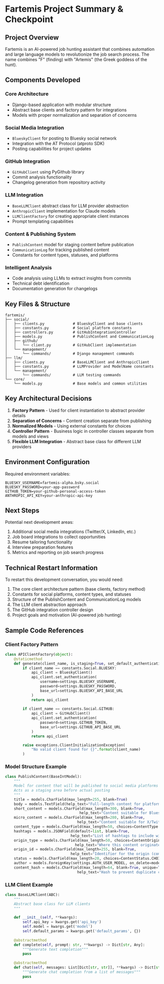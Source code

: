 # Fartemis Project Summary & Checkpoint

## Project Overview

Fartemis is an AI-powered job hunting assistant that combines automation and large language models to revolutionize the job search process. The name combines "F" (finding) with "Artemis" (the Greek goddess of the hunt).

## Components Developed

### Core Architecture
- Django-based application with modular structure
- Abstract base clients and factory pattern for integrations
- Models with proper normalization and separation of concerns

### Social Media Integration
- `BlueskyClient` for posting to Bluesky social network
- Integration with the AT Protocol (atproto SDK)
- Posting capabilities for project updates

### GitHub Integration
- `GitHubClient` using PyGithub library
- Commit analysis functionality
- Changelog generation from repository activity

### LLM Integration
- `BaseLLMClient` abstract class for LLM provider abstraction
- `AnthropicClient` implementation for Claude models
- `LLMClientFactory` for creating appropriate client instances
- Prompt templating capabilities

### Content & Publishing System
- `PublishContent` model for staging content before publication
- `CommunicationLog` for tracking published content
- Constants for content types, statuses, and platforms

### Intelligent Analysis
- Code analysis using LLMs to extract insights from commits
- Technical debt identification
- Documentation generation for changelogs

## Key Files & Structure

```
fartemis/
├── social/
│   ├── clients.py             # BlueskyClient and base clients
│   ├── constants.py           # Social platform constants
│   ├── controllers.py         # GitHubIntegrationController
│   ├── models.py              # PublishContent and CommunicationLog
│   ├── github/
│   │   └── client.py          # GitHubClient implementation
│   └── management/
│       └── commands/          # Django management commands
├── llm/
│   ├── clients.py             # BaseLLMClient and AnthropicClient
│   ├── constants.py           # LLMProvider and ModelName constants
│   └── management/
│       └── commands/          # LLM testing commands
└── core/
    └── models.py              # Base models and common utilities
```

## Key Architectural Decisions

1. **Factory Pattern** - Used for client instantiation to abstract provider details
2. **Separation of Concerns** - Content creation separate from publishing
3. **Normalized Models** - Using external constants for choices
4. **Controller Pattern** - Business logic in controller classes separate from models and views
5. **Flexible LLM Integration** - Abstract base class for different LLM providers

## Environment Configuration

Required environment variables:
```
BLUESKY_USERNAME=fartemis-alpha.bsky.social
BLUESKY_PASSWORD=your-app-password
GITHUB_TOKEN=your-github-personal-access-token
ANTHROPIC_API_KEY=your-anthropic-api-key
```

## Next Steps

Potential next development areas:
1. Additional social media integrations (Twitter/X, LinkedIn, etc.)
2. Job board integrations to collect opportunities
3. Resume tailoring functionality
4. Interview preparation features
5. Metrics and reporting on job search progress

## Technical Restart Information

To restart this development conversation, you would need:

1. The core client architecture pattern (base clients, factory method)
2. Constants for social platforms, content types, and statuses
3. Structure of the PublishContent and CommunicationLog models
4. The LLM client abstraction approach
5. The GitHub integration controller design
6. Project goals and motivation (AI-powered job hunting)

## Sample Code References

### Client Factory Pattern
```python
class APIClientFactory(object):
    @staticmethod
    def generate(client_name, is_staging=True, set_default_authentication=True):
        if client_name == constants.Social.BLUESKY:
            api_client = BlueskyClient()
            api_client.set_authentication(
                username=settings.BLUESKY_USERNAME,
                password=settings.BLUESKY_PASSWORD,
                base_url=settings.BLUESKY_API_BASE_URL
            )
            return api_client
            
        if client_name == constants.Social.GITHUB:
            api_client = GitHubClient()
            api_client.set_authentication(
                password=settings.GITHUB_TOKEN,
                base_url=settings.GITHUB_API_BASE_URL
            )
            return api_client

        raise exceptions.ClientInitializationException(
            "No valid client found for {}".format(client_name)
        )
```

### Model Structure Example
```python
class PublishContent(BaseIntModel):
    """
    Model for content that will be published to social media platforms
    Acts as a staging area before actual posting
    """
    title = models.CharField(max_length=255, blank=True)
    body = models.TextField(help_text="Full-length content for platforms like Substack/Medium")
    short_content = models.CharField(max_length=300, blank=True, 
                                  help_text="Content suitable for Bluesky (300 char limit)")
    micro_content = models.CharField(max_length=280, blank=True,
                                 help_text="Content suitable for X/Twitter (280 char limit)")
    content_type = models.CharField(max_length=50, choices=ContentType.CHOICES, default=ContentType.OTHER)
    hashtags = models.JSONField(default=list, blank=True, 
                              help_text="List of hashtags to include with the content")
    origin_type = models.CharField(max_length=50, choices=ContentOrigin.CHOICES, blank=True, 
                                help_text="Where this content originated")
    origin_id = models.CharField(max_length=255, blank=True,
                              help_text="Identifier for the origin (commit SHA, etc.)")
    status = models.CharField(max_length=20, choices=ContentStatus.CHOICES, default=ContentStatus.DRAFT)
    author = models.ForeignKey(settings.AUTH_USER_MODEL, on_delete=models.SET_NULL, null=True, blank=True)
    content_hash = models.CharField(max_length=64, blank=True, unique=True,
                                 help_text="Hash to prevent duplicate content")
```

### LLM Client Example
```python
class BaseLLMClient(ABC):
    """
    Abstract base class for LLM clients
    """
    
    def __init__(self, **kwargs):
        self.api_key = kwargs.get('api_key')
        self.model = kwargs.get('model')
        self.default_params = kwargs.get('default_params', {})
        
    @abstractmethod
    def complete(self, prompt: str, **kwargs) -> Dict[str, Any]:
        """Generate text completion"""
        pass
    
    @abstractmethod
    def chat(self, messages: List[Dict[str, str]], **kwargs) -> Dict[str, Any]:
        """Generate chat completion from a list of messages"""
        pass
```
